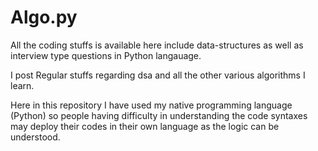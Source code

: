 # Algo.py

All the coding stuffs is available here include data-structures as well  as interview type questions in Python langauage. 

I post Regular stuffs regarding dsa and all the other various algorithms I learn.

Here in this repository I have used my native programming language (Python) so people having difficulty in understanding the code syntaxes may deploy their codes in their own language as the logic can be understood.

